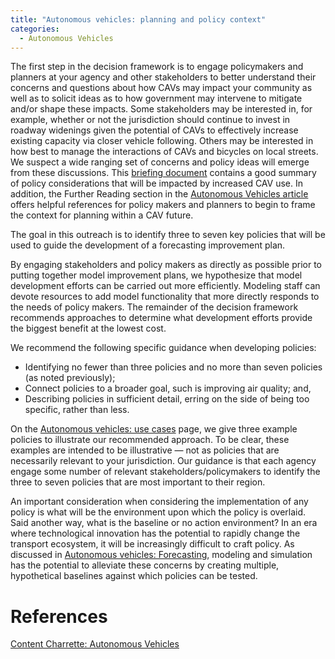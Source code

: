 ```yaml
---
title: "Autonomous vehicles: planning and policy context"
categories:
  - Autonomous Vehicles
---
```



The first step in the decision framework is to engage policymakers and planners at your agency and other stakeholders to better understand their concerns and questions about how CAVs may impact your community as well as to solicit ideas as to how government may intervene to mitigate and/or shape these impacts. Some stakeholders may be interested in, for example, whether or not the jurisdiction should continue to invest in roadway widenings given the potential of CAVs to effectively increase existing capacity via closer vehicle following. Others may be interested in how best to manage the interactions of CAVs and bicycles on local streets. We suspect a wide ranging set of concerns and policy ideas will emerge from these discussions. This [briefing document](http://www.trb.org/Main/Blurbs/176508.aspx) contains a good summary of policy considerations that will be impacted by increased CAV use. In addition, the Further Reading section in the [Autonomous Vehicles article](Autonomous_vehicles#further-reading) offers helpful references for policy makers and planners to begin to frame the context for planning within a CAV future.

The goal in this outreach is to identify three to seven key policies that will be used to guide the development of a forecasting improvement plan.

By engaging stakeholders and policy makers as directly as possible prior to putting together model improvement plans, we hypothesize that model development efforts can be carried out more efficiently. Modeling staff can devote resources to add model functionality that more directly responds to the needs of policy makers. The remainder of the decision framework recommends approaches to determine what development efforts provide the biggest benefit at the lowest cost.

We recommend the following specific guidance when developing policies:

-   Identifying no fewer than three policies and no more than seven policies (as noted previously);
-   Connect policies to a broader goal, such is improving air quality; and,
-   Describing policies in sufficient detail, erring on the side of being too specific, rather than less.

On the [Autonomous vehicles: use cases](Autonomous_vehicles_use_cases) page, we give three example policies to illustrate our recommended approach. To be clear, these examples are intended to be illustrative — not as policies that are necessarily relevant to your jurisdiction. Our guidance is that each agency engage some number of relevant stakeholders/policymakers to identify the three to seven policies that are most important to their region.

An important consideration when considering the implementation of any policy is what will be the environment upon which the policy is overlaid. Said another way, what is the baseline or no action environment? In an era where technological innovation has the potential to rapidly change the transport ecosystem, it will be increasingly difficult to craft policy. As discussed in [Autonomous vehicles: Forecasting](Autonomous_vehicles_Forecasting), modeling and simulation has the potential to alleviate these concerns by creating multiple, hypothetical baselines against which policies can be tested.

References
==========

[Content Charrette: Autonomous Vehicles](Content_Charrette_Autonomous_Vehicles)

